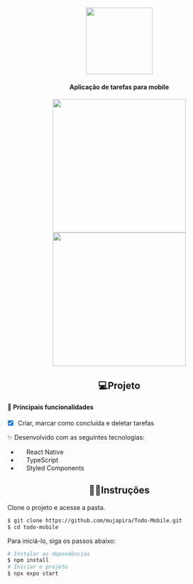 <h1 align="center">
<img src="https://user-images.githubusercontent.com/89225210/186555695-a120d3ab-76cf-49aa-b0ab-6b4541d02ca2.svg" width="150px"/>
</h1>


<h4 align="center">Aplicação de tarefas para mobile</h4>

<h4 align="center">
  <img src="https://github.com/mujapira/ToDo-Mobile/assets/89225210/4f4e2705-7722-4b4d-8ba8-0bb9403ab618" width="300px"/>
  <img src="https://github.com/mujapira/ToDo-Mobile/assets/89225210/78ce1981-e9e8-4d8f-b3c6-4005c00aacf7" width="300px"/>
</div>


<h2 align="center">💻Projeto</h2>

<h4> 🔨 Principais funcionalidades </h4>

- [x] Criar, marcar como concluída e deletar tarefas 



✨ Desenvolvido com as seguintes tecnologias:
- <img src="https://user-images.githubusercontent.com/89225210/154761002-389268dc-1404-4e8e-96ed-6f83916ae9ef.png" height="15px"/> React Native
- <img src="https://user-images.githubusercontent.com/89225210/154760385-8c7a5ab6-c15e-4dee-b285-d0ca77952d29.png" height="15px"/> TypeScript
- <img src="https://user-images.githubusercontent.com/89225210/210874774-79c70b24-4763-4be6-b450-907061c5f5ba.png" height="15px"/> Styled Components
<h2 align="center">🏃‍♂️Instruções</h1>

Clone o projeto e acesse a pasta.

```bash
$ git clone https://github.com/mujapira/Todo-Mobile.git
$ cd todo-mobile
```

Para iniciá-lo, siga os passos abaixo:
```bash
# Instalar as dependências
$ npm install
# Iniciar o projeto
$ npx expo start
```
